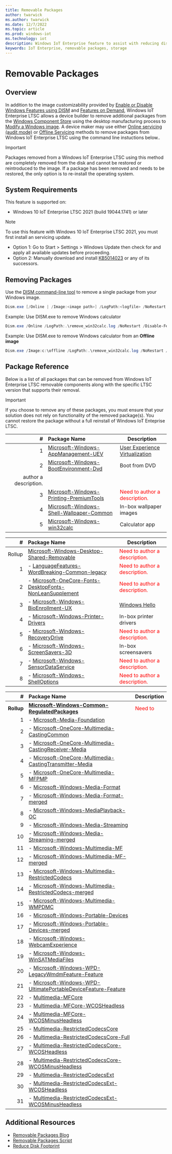 ```yaml
---
title: Removable Packages
author: twarwick
ms.author: twarwick
ms.date: 12/7/2022
ms.topic: article
ms.prod: windows-iot
ms.technology: iot
description: Windows IoT Enterprise feature to assist with reducing disk footprint
keywords: IoT Enterprise, removable packages, storage
---
```


# Removable Packages
## Overview
In addition to the image customizability provided by [Enable or Disable Windows Features using DISM](https://learn.microsoft.com/windows-hardware/manufacture/desktop/enable-or-disable-windows-features-using-dism) and [Features on Demand](https://learn.microsoft.com/windows-hardware/manufacture/desktop/features-on-demand-v2--capabilities), Windows IoT Enterprise LTSC allows a device builder to remove additional packages from the [Windows Component Store](https://learn.microsoft.com/windows-hardware/manufacture/desktop/manage-the-component-store) using the desktop manufacturing process to [Modify a Windows image](/windows-hardware/manufacture/desktop/modify-an-image).  A device maker may use either [Online servicing (audit mode)](/windows-hardware/manufacture/desktop/audit-mode-overview) or [Offline Servicing](/windows-hardware/manufacture/desktop/mount-and-modify-a-windows-image-using-dism) methods to remove packages from Windows IoT Enterprise LTSC using the command line instuctions below..

> [!Important]
> 
> Packages removed from a Windows IoT Enterprise LTSC using this method are completely removed from the disk and cannot be restored or reintroduced to the image.  If a package has been removed and needs to be restored, the only option is to re-install the operating system.

## System Requirements
This feature is supported on:
- Windows 10 IoT Enterprise LTSC 2021 (build 19044.1741) or later

> [!Note]
>
> To use this feature with Windows 10 IoT Enterprise LTSC 2021, you must first install an servicing update.  
> - Option 1: Go to Start > Settings > Windows Update then check for and apply all available updates before proceeding.
> - Option 2: Manually download and install  [KB5014023](https://support.microsoft.com/topic/june-2-2022-kb5014023-os-builds-19042-1741-19043-1741-and-19044-1741-preview-65ac6a5d-439a-4e88-b431-a5e2d4e2516a) or any of its successors.
 
 ## Removing Packages

Use the [DISM command-line tool](/windows-hardware/manufacture/desktop/what-is-dism) to remove a single package from your Windows image.

```powershell
Dism.exe [/Online | /Image:<image path>] /LogPath:<logfile> /NoRestart /Disable-Feature /FeatureName:<package name> /PackageName:@Package
```

Example: Use DISM.exe to remove Windows calculator  
```powershell
Dism.exe /Online /LogPath:.\remove_win32calc.log /NoRestart /Disable-Feature /FeatureName:Microsoft-Windows-win32calc /PackageName:@Package
````

Example: Use DISM.exe to remove Windows calculator from an **Offline image**  
```powershell
Dism.exe /Image:c:\offline /LogPath:.\remove_win32calc.log /NoRestart /Disable-Feature /FeatureName:Microsoft-Windows-win32calc /PackageName:@Package
````
 
## Package Reference

Below is a list of all packages that can be removed from Windows IoT Enterprise LTSC removable components along with the specific LTSC version that supports their removal. 
> [!Important]
>
>If you choose to remove any of these packages, you must ensure that your  solution does not rely on functionality of the removed package(s). You cannot restore the package without a full reinstall of Windows IoT Enteprise LTSC.



| #| Package Name  | Description  |
|--:|:-------------|--------------|
|  1 |[Microsoft-Windows-AppManagement-UEV](./Removable-Packages-Details/Removable-Package-AppManagement_UEV.md) | [User Experience Virtualization](https://learn.microsoft.com/windows/configuration/ue-v/uev-for-windows) |
|  2 |[Microsoft-Windows-BootEnvironment-Dvd](./Removable-Packages-Details/Removable-Package-BootEnvironment_Dvd.md) | Boot from DVD |
author a description. </span> |
|  3 |[Microsoft-Windows-Printing-PremiumTools](./Removable-Packages-Details/Removable-Package-Printing_PremiumTools.md) | <span style="color:red"> Need to author a description. </span> |
|  4 |[Microsoft-Windows-Shell-Wallpaper-Common](./Removable-Packages-Details/Removable-Package-Shell_Wallpaper.md) | In-box wallpaper images | 
|  5 |[Microsoft-Windows-win32calc](./Removable-Packages-Details/Removable-Package-win32calc.md) | Calculator app |

| #| Package Name  | Description  |
|--:|:-------------|--------------|
|  Rollup |[Microsoft-Windows-Desktop-Shared-Removable](./Removable-Packages-Details/Removable-Package-Desktop_SharedPackages.md) | <span style="color:red"> Need to author a description. </span>
|  1 | - [LanguageFeatures-WordBreaking-Common-legacy](./Removable-Packages-Details/Removable-Package-LanguageFeatures_WordBreaking_Common_Legacy.md) | <span style="color:red"> Need to author a description. </span>  |
|  2 | - [Microsoft-OneCore-Fonts-DesktopFonts-NonLeanSupplement](./Removable-Packages-Details/Removable-Package-Fonts_DesktopFonts_NonLeanSupplement.md) | <span style="color:red"> Need to author a description. </span> |
|  3 | - [Microsoft-Windows-BioEnrollment-UX](./Removable-Packages-Details/Removable-Package-BioEnrollment_UX.md) | [Windows Hello](https://learn.microsoft.com/windows-hardware/design/device-experiences/windows-hello) |
|  4 | - [Microsoft-Windows-Printer-Drivers](./Removable-Packages-Details/Removable-Package-Printer_Drivers.md) | In-box printer drivers  |
|  5 | - [Microsoft-Windows-RecoveryDrive](./Removable-Packages-Details/Removable-Package-RecoveryDrive.md) | <span style="color:red"> Need to author a description. </span> |
|  6 | - [Microsoft-Windows-ScreenSavers-3D](./Removable-Packages-Details/Removable-Package-ScreenSavers.md) | In-box screensavers  |
|  7 | - [Microsoft-Windows-SensorDataService](./Removable-Packages-Details/Removable-Package-SensorDataService.md) | <span style="color:red"> Need to author a description. </span> |
|  8 | - [Microsoft-Windows-ShellOptions](./Removable-Packages-Details/Removable-Package-ShellOptions.md) | <span style="color:red"> Need to author a description. </span> 

| #| Package Name  | Description  |
|--:|:-------------|--------------|
|  **Rollup** |**[Microsoft-Windows-Common-RegulatedPackages](./Removable-Packages-Details/Removable-Package-Common_RegulatedPackages.md)** |  <span style="color:red"> Need to 
|  1 | - [Microsoft-Media-Foundation]() | |
|  2 | - [Microsoft-OneCore-Multimedia-CastingCommon]() | |
|  3 | - [Microsoft-OneCore-Multimedia-CastingReceiver-Media]() | |
|  4 | - [Microsoft-OneCore-Multimedia-CastingTransmitter-Media]() | |
|  5 | - [Microsoft-OneCore-Multimedia-MFPMP]() | |
|  6 | - [Microsoft-Windows-Media-Format]() | |
|  7 | - [Microsoft-Windows-Media-Format-merged]() | |
|  8 | - [Microsoft-Windows-MediaPlayback-OC]() | |
|  9 | - [Microsoft-Windows-Media-Streaming]() | |
| 10 | - [Microsoft-Windows-Media-Streaming-merged]() | |
| 11 | - [Microsoft-Windows-Multimedia-MF]() | |
| 12 | - [Microsoft-Windows-Multimedia-MF-merged]() | |
| 13 | - [Microsoft-Windows-Multimedia-RestrictedCodecs]() | |
| 14 | - [Microsoft-Windows-Multimedia-RestrictedCodecs-merged]() | |
| 15 | - [Microsoft-Windows-Multimedia-WMPDMC]() | |
| 16 | - [Microsoft-Windows-Portable-Devices]() | |
| 17 | - [Microsoft-Windows-Portable-Devices-merged]() | |
| 18 | - [Microsoft-Windows-WebcamExperience]() | |
| 19 | - [Microsoft-Windows-WinSATMediaFiles]() | |
| 20 | - [Microsoft-Windows-WPD-LegacyWmdmFeature-Feature]() | |
| 21 | - [Microsoft-Windows-WPD-UltimatePortableDeviceFeature-Feature]() | |
| 22 | - [Multimedia-MFCore]() | |
| 23 | - [Multimedia-MFCore-WCOSHeadless]() | |
| 24 | - [Multimedia-MFCore-WCOSMinusHeadless]() | |
| 25 | - [Multimedia-RestrictedCodecsCore]() | |
| 26 | - [Multimedia-RestrictedCodecsCore-Full]() | |
| 27 | - [Multimedia-RestrictedCodecsCore-WCOSHeadless]() | |
| 28 | - [Multimedia-RestrictedCodecsCore-WCOSMinusHeadless]() | |
| 29 | - [Multimedia-RestrictedCodecsExt]() | |
| 30 | - [Multimedia-RestrictedCodecsExt-WCOSHeadless]() | |
| 31 | - [Multimedia-RestrictedCodecsExt-WCOSMinusHeadless]() | |


## Additional Resources
* [Removable Packages Blog](https://aka.ms/RemovablePackagesBlog)
* [Removable Packages Script](https://aka.ms/RemovablePackagesScript)
* [Reduce Disk Footprint](/windows/iot/iot-enterprise/optimize-your-device/reduce-disk-footprint)
